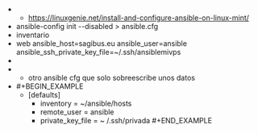 - - https://linuxgenie.net/install-and-configure-ansible-on-linux-mint/
- ansible-config init --disabled > ansible.cfg
- inventario
- web ansible_host=sagibus.eu ansible_user=ansible ansible_ssh_private_key_file=~/.ssh/ansiblemivps
-
- - otro ansible cfg que solo sobreescribe unos datos
- #+BEGIN_EXAMPLE
  - [defaults]
  	- inventory   = ~/ansible/hosts
  	- remote_user  =  ansible
  	- private_key_file  =  ~ /.ssh/privada
  #+END_EXAMPLE